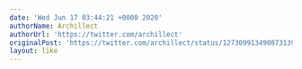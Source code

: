 ```yaml
---
date: 'Wed Jun 17 03:44:21 +0000 2020'
authorName: Archillect
authorUrl: 'https://twitter.com/archillect'
originalPost: 'https://twitter.com/archillect/status/1273099134908731397'
layout: like
---
```

